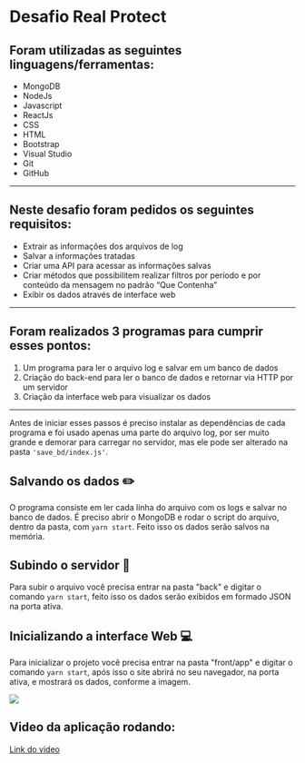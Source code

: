 # Desafio Real Protect

## Foram utilizadas as seguintes linguagens/ferramentas:
 * MongoDB
 * NodeJs
 * Javascript
 * ReactJs
 * CSS
 * HTML
 * Bootstrap
 * Visual Studio
 * Git
 * GitHub

  <hr/>  
  
##  Neste desafio foram pedidos os seguintes requisitos:   
 * Extrair as informações dos arquivos de log  
 * Salvar a informações tratadas
 * Criar uma API para acessar as informações salvas 
 * Criar métodos que possibilitem realizar filtros por período e por conteúdo da mensagem no padrão “Que Contenha” 
 * Exibir os dados através de interface web

<hr/>

##   Foram realizados 3 programas para cumprir esses pontos:  
1.  Um programa para ler o arquivo log e salvar em um banco de dados  
2.  Criação do back-end para ler o banco de dados e retornar via HTTP por um servidor  
3.  Criação da interface web para visualizar os dados  

  
<hr/>


Antes de iniciar esses passos é preciso instalar as dependências de cada programa e foi
usado apenas uma parte do arquivo log, por ser muito grande e demorar para carregar no servidor, 
mas ele pode ser alterado na pasta  ```'save_bd/index.js'```.

##  Salvando os dados ✏️
O programa consiste em ler cada linha do arquivo com os logs e salvar no banco de dados.
É preciso abrir o MongoDB e rodar o script do arquivo, dentro da pasta, com ```yarn start```.
Feito isso os dados serão salvos na memória.


##  Subindo o servidor 🚀
	
Para subir o arquivo você precisa entrar na pasta "back" e digitar o comando ```yarn start```, feito isso os 
dados serão exibidos em formado JSON na porta ativa.

##  Inicializando a interface Web 💻
Para inicializar o projeto você precisa entrar na pasta "front/app" e digitar o comando ```yarn start```, após
isso o site abrirá no seu navegador, na porta ativa, e mostrará os dados, conforme a imagem.

<img src="https://i.imgur.com/17YR8l5.png" > 

  
 ##  Video da aplicação rodando:
 <a href="https://www.youtube.com/watch?v=S9mJyDhtqx0">Link do video<a/>





